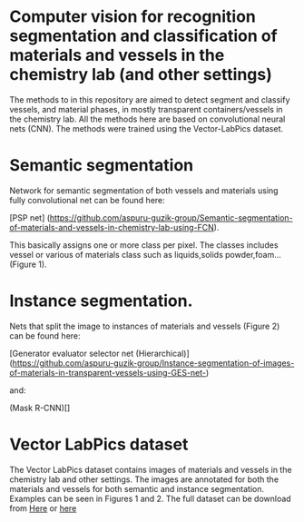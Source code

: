 # Computer vision for recognition segmentation and classification of materials and vessels in the chemistry lab (and other settings)

The methods to in this repository are aimed to detect segment and classify vessels, and material phases, in mostly transparent containers/vessels in the chemistry lab. All the methods here are based on convolutional neural nets (CNN). The methods were trained using the Vector-LabPics dataset.
# Semantic segmentation
Network for semantic segmentation of both vessels and materials using fully convolutional net can be found here:

[PSP net] (https://github.com/aspuru-guzik-group/Semantic-segmentation-of-materials-and-vessels-in-chemistry-lab-using-FCN). 

This basically assigns one or more class per pixel. The classes includes vessel or various of materials class such as liquids,solids powder,foam... (Figure 1).

# Instance segmentation.
Nets that split the image to instances of materials and vessels (Figure 2) can be found here:


[Generator evaluator selector net (Hierarchical)] (https://github.com/aspuru-guzik-group/Instance-segmentation-of-images-of-materials-in-transparent-vessels-using-GES-net-)

and:

(Mask R-CNN)[]

# Vector LabPics dataset
The Vector LabPics dataset contains images of materials and vessels in the chemistry lab and other settings. The images are annotated for both the materials and vessels for both semantic and instance segmentation. Examples can be seen in Figures 1 and 2. The full dataset can be download from   [Here](https://drive.google.com/file/d/1TZao7JDzxcJr_hMqYHLRcV2N0UHoH2c1/view?usp=sharing) or [here](https://drive.google.com/file/d/1gfaM_6eZjtg7dkFShGl1gIfsXzj1KjIX/view?usp=sharing)
